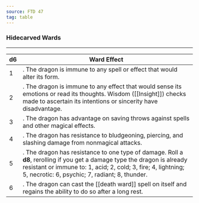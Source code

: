 ```yaml
---
source: FTD 47
tag: table
---
```


### Hidecarved Wards
---
|d6|Ward Effect|
|----|------------|
|1|. The dragon is immune to any spell or effect that would alter its form.|
|2|. The dragon is immune to any effect that would sense its emotions or read its thoughts. Wisdom ([[Insight]]) checks made to ascertain its intentions or sincerity have disadvantage.|
|3|. The dragon has advantage on saving throws against spells and other magical effects.|
|4|. The dragon has resistance to bludgeoning, piercing, and slashing damage from nonmagical attacks.|
|5|. The dragon has resistance to one type of damage. Roll a **d8**, rerolling if you get a damage type the dragon is already resistant or immune to: 1, acid; 2, cold; 3, fire; 4, lightning; 5, necrotic: 6, psychic; 7, radiant; 8, thunder.|
|6|. The dragon can cast the [[death ward]] spell on itself and regains the ability to do so after a long rest.|
